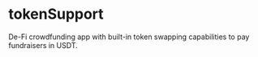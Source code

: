# tokenSupport
De-Fi crowdfunding app with built-in token swapping capabilities to pay fundraisers in USDT.
